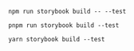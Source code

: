 ```shell renderer="common" language="js" packageManager="npm"
npm run storybook build -- --test
```

```shell renderer="common" language="js" packageManager="pnpm"
pnpm run storybook build --test
```

```shell renderer="common" language="js" packageManager="yarn"
yarn storybook build --test
```

